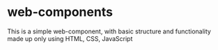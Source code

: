 # web-components
This is a simple web-component, with basic structure and functionality made up only using HTML, CSS, JavaScript
